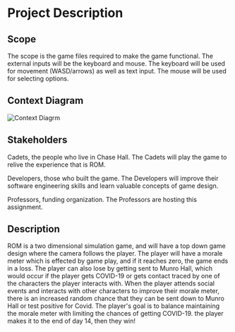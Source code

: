 # Project Description

## Scope

The scope is the game files required to make the game functional.
The external inputs will be the keyboard and mouse.
The keyboard will be used for movement (WASD/arrows) as well as text input.
The mouse will be used for selecting options.

## Context Diagram

![Context Diagrm](https://github.com/macee/final-project-i-m-also-not-in-a-group/blob/main/Context%20Diagram.png)

## Stakeholders

Cadets, the people who live in Chase Hall. The Cadets will play the game to
relive the experience that is ROM.

Developers, those who built the game. The Developers will improve their software
engineering skills and learn valuable concepts of game design.

Professors, funding organization. The Professors are hosting this assignment.

## Description

ROM is a two dimensional simulation game, and will have a top down game design
where the camera follows the player. The player will have a morale meter which
is effected by game play, and if it reaches zero, the game ends in a loss. The
player can also lose by getting sent to Munro Hall, which would occur if the
player gets COVID-19 or gets contact traced by one of the characters the player
interacts with. When the player attends social events and interacts with other
characters to improve their morale meter, there is an increased random chance
that they can be sent down to Munro Hall or test positive for Covid. The player's 
goal is to balance maintaining the morale meter with limiting the chances of 
getting COVID-19. the player makes it to the end of day 14, then they win! 
